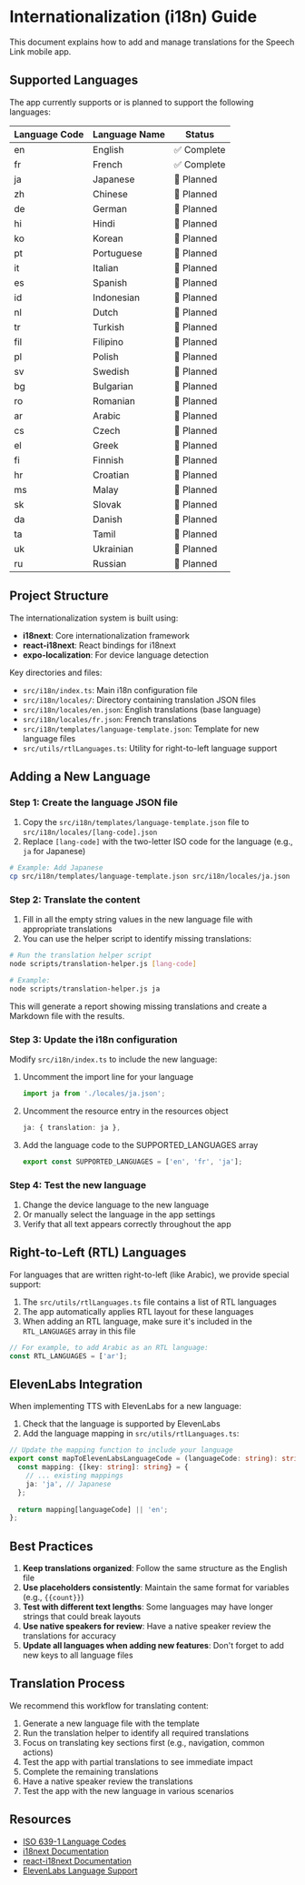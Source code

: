 # Internationalization (i18n) Guide

This document explains how to add and manage translations for the Speech Link mobile app.

## Supported Languages

The app currently supports or is planned to support the following languages:

| Language Code | Language Name    | Status      |
|---------------|------------------|-------------|
| en            | English          | ✅ Complete  |
| fr            | French           | ✅ Complete  |
| ja            | Japanese         | 🔄 Planned   |
| zh            | Chinese          | 🔄 Planned   |
| de            | German           | 🔄 Planned   |
| hi            | Hindi            | 🔄 Planned   |
| ko            | Korean           | 🔄 Planned   |
| pt            | Portuguese       | 🔄 Planned   |
| it            | Italian          | 🔄 Planned   |
| es            | Spanish          | 🔄 Planned   |
| id            | Indonesian       | 🔄 Planned   |
| nl            | Dutch            | 🔄 Planned   |
| tr            | Turkish          | 🔄 Planned   |
| fil           | Filipino         | 🔄 Planned   |
| pl            | Polish           | 🔄 Planned   |
| sv            | Swedish          | 🔄 Planned   |
| bg            | Bulgarian        | 🔄 Planned   |
| ro            | Romanian         | 🔄 Planned   |
| ar            | Arabic           | 🔄 Planned   |
| cs            | Czech            | 🔄 Planned   |
| el            | Greek            | 🔄 Planned   |
| fi            | Finnish          | 🔄 Planned   |
| hr            | Croatian         | 🔄 Planned   |
| ms            | Malay            | 🔄 Planned   |
| sk            | Slovak           | 🔄 Planned   |
| da            | Danish           | 🔄 Planned   |
| ta            | Tamil            | 🔄 Planned   |
| uk            | Ukrainian        | 🔄 Planned   |
| ru            | Russian          | 🔄 Planned   |

## Project Structure

The internationalization system is built using:

- **i18next**: Core internationalization framework
- **react-i18next**: React bindings for i18next
- **expo-localization**: For device language detection

Key directories and files:

- `src/i18n/index.ts`: Main i18n configuration file
- `src/i18n/locales/`: Directory containing translation JSON files
- `src/i18n/locales/en.json`: English translations (base language)
- `src/i18n/locales/fr.json`: French translations
- `src/i18n/templates/language-template.json`: Template for new language files
- `src/utils/rtlLanguages.ts`: Utility for right-to-left language support

## Adding a New Language

### Step 1: Create the language JSON file

1. Copy the `src/i18n/templates/language-template.json` file to `src/i18n/locales/[lang-code].json`
2. Replace `[lang-code]` with the two-letter ISO code for the language (e.g., `ja` for Japanese)

```bash
# Example: Add Japanese
cp src/i18n/templates/language-template.json src/i18n/locales/ja.json
```

### Step 2: Translate the content

1. Fill in all the empty string values in the new language file with appropriate translations
2. You can use the helper script to identify missing translations:

```bash
# Run the translation helper script
node scripts/translation-helper.js [lang-code]

# Example:
node scripts/translation-helper.js ja
```

This will generate a report showing missing translations and create a Markdown file with the results.

### Step 3: Update the i18n configuration

Modify `src/i18n/index.ts` to include the new language:

1. Uncomment the import line for your language
   ```typescript
   import ja from './locales/ja.json';
   ```

2. Uncomment the resource entry in the resources object
   ```typescript
   ja: { translation: ja },
   ```

3. Add the language code to the SUPPORTED_LANGUAGES array
   ```typescript
   export const SUPPORTED_LANGUAGES = ['en', 'fr', 'ja'];
   ```

### Step 4: Test the new language

1. Change the device language to the new language
2. Or manually select the language in the app settings
3. Verify that all text appears correctly throughout the app

## Right-to-Left (RTL) Languages

For languages that are written right-to-left (like Arabic), we provide special support:

1. The `src/utils/rtlLanguages.ts` file contains a list of RTL languages
2. The app automatically applies RTL layout for these languages
3. When adding an RTL language, make sure it's included in the `RTL_LANGUAGES` array in this file

```typescript
// For example, to add Arabic as an RTL language:
const RTL_LANGUAGES = ['ar'];
```

## ElevenLabs Integration

When implementing TTS with ElevenLabs for a new language:

1. Check that the language is supported by ElevenLabs
2. Add the language mapping in `src/utils/rtlLanguages.ts`:

```typescript
// Update the mapping function to include your language
export const mapToElevenLabsLanguageCode = (languageCode: string): string => {
  const mapping: {[key: string]: string} = {
    // ... existing mappings
    ja: 'ja', // Japanese
  };
  
  return mapping[languageCode] || 'en';
};
```

## Best Practices

1. **Keep translations organized**: Follow the same structure as the English file
2. **Use placeholders consistently**: Maintain the same format for variables (e.g., `{{count}}`)
3. **Test with different text lengths**: Some languages may have longer strings that could break layouts
4. **Use native speakers for review**: Have a native speaker review the translations for accuracy
5. **Update all languages when adding new features**: Don't forget to add new keys to all language files

## Translation Process

We recommend this workflow for translating content:

1. Generate a new language file with the template
2. Run the translation helper to identify all required translations
3. Focus on translating key sections first (e.g., navigation, common actions)
4. Test the app with partial translations to see immediate impact
5. Complete the remaining translations
6. Have a native speaker review the translations
7. Test the app with the new language in various scenarios

## Resources

- [ISO 639-1 Language Codes](https://en.wikipedia.org/wiki/List_of_ISO_639-1_codes)
- [i18next Documentation](https://www.i18next.com/)
- [react-i18next Documentation](https://react.i18next.com/)
- [ElevenLabs Language Support](https://docs.elevenlabs.io/speech-synthesis/voice-settings) 